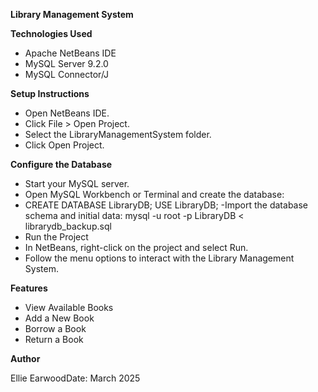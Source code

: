 **Library Management System**

**Technologies Used**

- Apache NetBeans IDE
- MySQL Server 9.2.0
- MySQL Connector/J

**Setup Instructions**

- Open NetBeans IDE.
- Click File > Open Project.
- Select the LibraryManagementSystem folder.
- Click Open Project.

**Configure the Database**

- Start your MySQL server.
- Open MySQL Workbench or Terminal and create the database:
- CREATE DATABASE LibraryDB;
USE LibraryDB;
-Import the database schema and initial data:
mysql -u root -p LibraryDB < librarydb_backup.sql
- Run the Project
- In NetBeans, right-click on the project and select Run.
- Follow the menu options to interact with the Library Management System.

**Features**

- View Available Books
- Add a New Book
- Borrow a Book
- Return a Book

**Author**

Ellie EarwoodDate: March 2025
